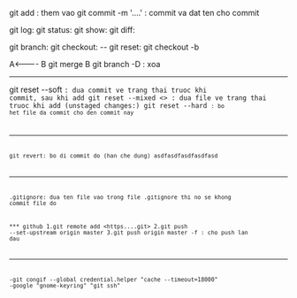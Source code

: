 git add  : them vao
git commit -m '....' : commit va dat ten cho commit

git log:
git status:
git show:
git diff:

git branch:
git checkout: -- <file>
git reset:
git checkout -b <branch>

 A<---- B
 git merge B
 git branch -D <branch> : xoa

****
 git reset --soft <code of commit>: dua commit ve trang thai truoc khi commit, sau khi add
 git reset --mixed <> :  dua file ve trang thai truoc khi add (unstaged changes:)
 git reset --hard <code of commit>: bo het file da commit cho den commit nay
****
git revert: bo di commit do (han che dung)
 asdfasdfasdfasdfasd
 ***
 .gitignore: dua ten file vao trong file .gitignore thi no se khong commit file do


 *** github
 1.git remote add <https....git>
 2.git push --set-upstream origin master
 3.git push origin master -f : cho push lan dau
 
 ***
 -git congif --global credential.helper "cache --timeout=18000"
 -google "gnome-keyring" "git ssh"
